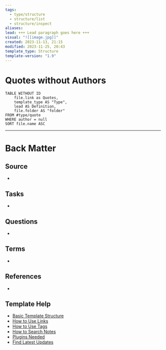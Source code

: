 ```yaml
---
tags:
  - type/structure
  - structure/list
  - structure/inspect
aliases: 
lead: +++ Lead paragraph goes here +++
visual: "![[image.jpg]]"
created: 2023-11-13, 21:15
modified: 2023-11-25, 20:43
template_type: Structure
template-version: "1.9"
---
```

<!--  See "Template Help" below for using properties -->

# Quotes without Authors

<!-- Main STRUCTURE of my content -->
```dataview
TABLE WITHOUT ID
	file.link as Quotes, 
	template_type AS "Type", 
	lead AS Definition,
	file.folder AS "folder" 
FROM #type/quote
WHERE author = null
SORT file.name ASC
```


---
# Back Matter

## Source
<!-- Always keep a link to the source- --> 
- 

## Tasks
<!-- What remains to be done with this note? --> 
- 

## Questions
<!-- What remains for you to consider? --> 
- 

## Terms
<!-- Links to definition pages. -->
- 

## References
<!-- Links to pages not referenced in the content. -->
- 

## Template Help
<!-- Links to external help pages on GitHub. -->
- [Basic Template Structure](https://github.com/groepl/Obsidian-Templates#basic-template-structure)
- [How to Use Links](https://github.com/groepl/Obsidian-Templates#how-to-use-links)
- [How to Use Tags](https://github.com/groepl/Obsidian-Templates#how-to-use-tags)
- [How to Search Notes](https://github.com/groepl/Obsidian-Templates#how-to-search-notes)
- [Plugins Needed](https://github.com/groepl/Obsidian-Templates#obsidian-plugins-needed)
- [Find Latest Updates](https://github.com/groepl/Obsidian-Templates)